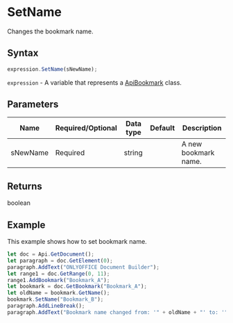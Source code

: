 # SetName

Changes the bookmark name.

## Syntax

```javascript
expression.SetName(sNewName);
```

`expression` - A variable that represents a [ApiBookmark](../ApiBookmark.md) class.

## Parameters

| **Name** | **Required/Optional** | **Data type** | **Default** | **Description** |
| ------------- | ------------- | ------------- | ------------- | ------------- |
| sNewName | Required | string |  | A new bookmark name. |

## Returns

boolean

## Example

This example shows how to set bookmark name.

```javascript editor-docx
let doc = Api.GetDocument();
let paragraph = doc.GetElement(0);
paragraph.AddText("ONLYOFFICE Document Builder");
let range1 = doc.GetRange(0, 11);
range1.AddBookmark("Bookmark_A");
let bookmark = doc.GetBookmark("Bookmark_A");
let oldName = bookmark.GetName();
bookmark.SetName("Bookmark_B");
paragraph.AddLineBreak();
paragraph.AddText("Bookmark name changed from: '" + oldName + "' to: '" + bookmark.GetName() + "'");

```
